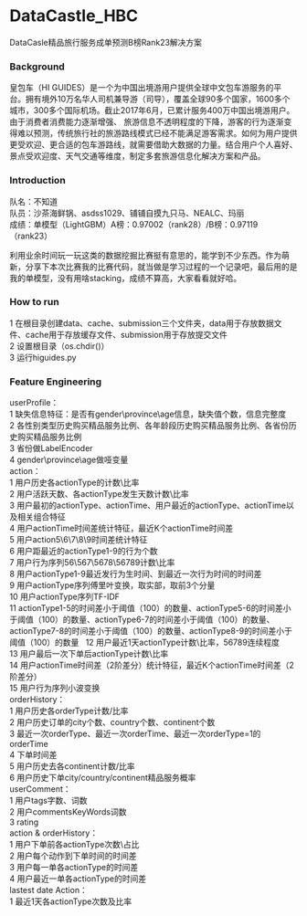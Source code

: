 # DataCastle_HBC
DataCasle精品旅行服务成单预测B榜Rank23解决方案

### Background

皇包车（HI GUIDES）是一个为中国出境游用户提供全球中文包车游服务的平台。拥有境外10万名华人司机兼导游（司导），覆盖全球90多个国家，1600多个城市，300多个国际机场。截止2017年6月，已累计服务400万中国出境游用户。 由于消费者消费能力逐渐增强、 旅游信息不透明程度的下降，游客的行为逐渐变得难以预测，传统旅行社的旅游路线模式已经不能满足游客需求。如何为用户提供更受欢迎、更合适的包车游路线，就需要借助大数据的力量。结合用户个人喜好、景点受欢迎度、天气交通等维度，制定多套旅游信息化解决方案和产品。

### Introduction
队名：不知道  
队员：沙茶海鲜锅、asdss1029、铺铺自摸九只马、NEALC、玛丽  
成绩：单模型（LightGBM）A榜：0.97002（rank28）/B榜：0.97119（rank23）  

利用业余时间玩一玩这类的数据挖掘比赛挺有意思的，能学到不少东西。作为萌新，分享下本次比赛我的比赛代码，就当做是学习过程的一个记录吧，最后用的是我的单模型，没有用啥stacking，成绩不算高，大家看看就好哈。

### How to run
1 在根目录创建data、cache、submission三个文件夹，data用于存放数据文件、cache用于存放缓存文件、submission用于存放提交文件  
2 设置根目录（os.chdir()）  
3 运行higuides.py

### Feature Engineering
userProfile：  
1 缺失信息特征：是否有gender\province\age信息，缺失值个数，信息完整度  
2 各性别类型历史购买精品服务比例、各年龄段历史购买精品服务比例、各省份历史购买精品服务比例  
3 省份做LabelEncoder  
4 gender\province\age做哑变量  
action：  
1 用户历史各actionType的计数\比率  
2 用户活跃天数、各actionType发生天数计数\比率  
3 用户最初的actionType、actionTime、用户最近的actionType、actionTime以及相关组合特征  
4 用户actionTime时间差统计特征，最近K个actionTime时间差  
5 用户action5\6\7\8\9时间差统计特征  
6 用户距最近的actionType1-9的行为个数  
7 用户行为序列56\567\5678\56789计数\比率  
8 用户actionType1-9最近发行为生时间、到最近一次行为时间的时间差  
9 用户actionType序列傅里叶变换，取实部，取前3个分量  
10 用户actionType序列TF-IDF  
11 actionType1-5的时间差小于阈值（100）的数量、actionType5-6的时间差小于阈值（100）的数量、actionType6-7的时间差小于阈值（100）的数量、actionType7-8的时间差小于阈值（100）的数量、actionType8-9的时间差小于阈值（100）的数量  
12 用户最近1天actionType计数\比率，56789连续程度  
13 用户最后一次下单后actionType计数\比率  
14 用户actionTime时间差（2阶差分）统计特征，最近K个actionTime时间差（2阶差分）  
15 用户行为序列小波变换  
orderHistory：  
1 用户历史各orderType计数/比率  
2 用户历史订单的city个数、country个数、continent个数  
3 最近一次orderType、最近一次orderTime、最近一次orderType=1的orderTime  
4 下单时间差  
5 用户历史去各continent计数/比率  
6 用户历史下单city/country/continent精品服务概率  
userComment：  
1 用户tags字数、词数  
2 用户commentsKeyWords词数  
3 rating  
action & orderHistory：  
1 用户下单前各actionType次数\占比  
2 用户每个动作到下单时间的时间差  
3 用户每一单各actionType的时间差  
4 用户最近一单各actionType的时间差  
lastest date Action：  
1 最近1天各actionType次数及比率  
